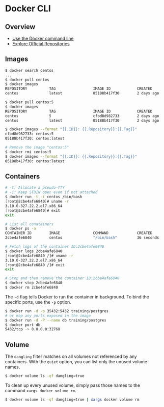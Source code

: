 # Docker CLI

## Overview

* [Use the Docker command line](https://docs.docker.com/v1.11/engine/reference/commandline/cli/)
* [Explore Official Repositories](https://hub.docker.com/explore/)

## Images

```bash
$ docker search centos
...
$ docker pull centos
$ docker images
REPOSITORY          TAG                 IMAGE ID            CREATED             SIZE
centos              latest              05188b417f30        2 days ago          196.8 MB

$ docker pull centos:5
$ docker images
REPOSITORY          TAG                 IMAGE ID            CREATED             SIZE
centos              5                   cfbd8d982733        2 days ago          284.7 MB
centos              latest              05188b417f30        2 days ago          196.8 MB

$ docker images --format "{{.ID}}: {{.Repository}}:{{.Tag}}"
cfbd8d982733: centos:5
05188b417f30: centos:latest

# Remove the image "centos:5"
$ docker rmi centos:5
$ docker images --format "{{.ID}}: {{.Repository}}:{{.Tag}}"
05188b417f30: centos:latest
```

## Containers

```bash
# -t: Allocate a pseudo-TTY
# -i: Keep STDIN open even if not attached
$ docker run -t -i centos /bin/bash
[root@2cbe4afe6840]# uname -r
3.10.0-327.22.2.el7.x86_64
[root@2cbe4afe6840]# exit
exit

# List all conatainers
$ docker ps -a
CONTAINER ID        IMAGE               COMMAND             CREATED             STATUS ...
2cbe4afe6840        centos              "/bin/bash"         36 seconds ago      Exited (0) 12 seconds ago ...

# Fetch logs of the container ID:2cbe4afe6840
$ docker logs 2cbe4afe6840
[root@2cbe4afe6840 /]# uname -r
3.10.0-327.22.2.el7.x86_64
[root@2cbe4afe6840 /]# exit
exit

# Stop and then remove the container ID:2cbe4afe6840
$ docker stop 2cbe4afe6840
$ docker rm 2cbe4afe6840
```

The `-d` flag tells Docker to run the container in background. To bind the specific ports, use the `-p` option.

```bash
$ docker run -d -p 35432:5432 training/postgres
# or map any ports exposed in the image
$ docker run -d -P --name db training/postgres
$ docker port db
5432/tcp -> 0.0.0.0:32768
```

## Volume

The `dangling` filter matches on all volumes not referenced by any containers. With the `quiet` option, you can list only the unused volume names.

```bash
$ docker volume ls -qf dangling=true
```

To clean up every unused volume, simply pass those names to the command `xargs docker volume rm`.

```bash
$ docker volume ls -qf dangling=true | xargs docker volume rm
```
